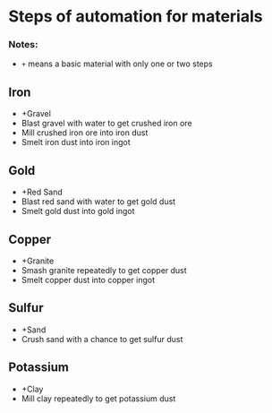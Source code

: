 # Steps of automation for materials

### Notes:

- `+` means a basic material with only one or two steps

## Iron

- +Gravel
- Blast gravel with water to get crushed iron ore
- Mill crushed iron ore into iron dust
- Smelt iron dust into iron ingot

## Gold

- +Red Sand
- Blast red sand with water to get gold dust
- Smelt gold dust into gold ingot

## Copper

- +Granite
- Smash granite repeatedly to get copper dust
- Smelt copper dust into copper ingot

## Sulfur

- +Sand
- Crush sand with a chance to get sulfur dust

## Potassium

- +Clay
- Mill clay repeatedly to get potassium dust